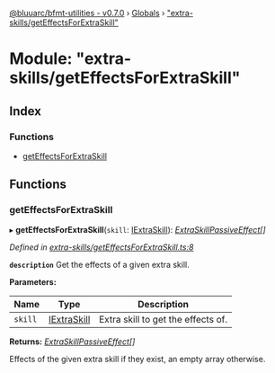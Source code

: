 [@bluuarc/bfmt-utilities - v0.7.0](../README.md) › [Globals](../globals.md) › ["extra-skills/getEffectsForExtraSkill"](_extra_skills_geteffectsforextraskill_.md)

# Module: "extra-skills/getEffectsForExtraSkill"

## Index

### Functions

* [getEffectsForExtraSkill](_extra_skills_geteffectsforextraskill_.md#geteffectsforextraskill)

## Functions

###  getEffectsForExtraSkill

▸ **getEffectsForExtraSkill**(`skill`: [IExtraSkill](../interfaces/_datamine_types_.iextraskill.md)): *[ExtraSkillPassiveEffect](_datamine_types_.md#extraskillpassiveeffect)[]*

*Defined in [extra-skills/getEffectsForExtraSkill.ts:8](https://github.com/BluuArc/bfmt-utilities/blob/master/src/extra-skills/getEffectsForExtraSkill.ts#L8)*

**`description`** Get the effects of a given extra skill.

**Parameters:**

Name | Type | Description |
------ | ------ | ------ |
`skill` | [IExtraSkill](../interfaces/_datamine_types_.iextraskill.md) | Extra skill to get the effects of. |

**Returns:** *[ExtraSkillPassiveEffect](_datamine_types_.md#extraskillpassiveeffect)[]*

Effects of the given extra skill if they exist, an empty array otherwise.
